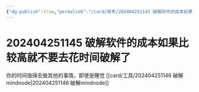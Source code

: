 ```yaml
---
{"dg-publish":true,"permalink":"/card/思考/202404251145 破解软件的成本如果比较高就不要去花时间破解了/","noteIcon":"2","created":"2024-04-25T11:45:13+08:00","updated":"2025-02-18T21:43:13+08:00"}
---
```



# 202404251145 破解软件的成本如果比较高就不要去花时间破解了

你的时间值得去做其他的事情，即使是睡觉 [[card/工具/202404251146 破解mindnode\|202404251146 破解mindnode]]
